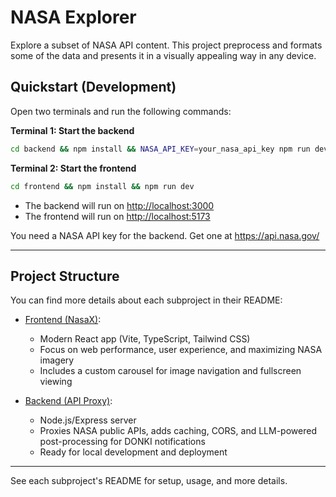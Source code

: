 # NASA Explorer
Explore a subset of NASA API content. 
This project preprocess and formats some of the data and presents it in a visually appealing way in any device. 

## Quickstart (Development)

Open two terminals and run the following commands:

**Terminal 1: Start the backend**
```bash
cd backend && npm install && NASA_API_KEY=your_nasa_api_key npm run dev
```

**Terminal 2: Start the frontend**
```bash
cd frontend && npm install && npm run dev
```

- The backend will run on [http://localhost:3000](http://localhost:3000)
- The frontend will run on [http://localhost:5173](http://localhost:5173)

You need a NASA API key for the backend. Get one at https://api.nasa.gov/

---

## Project Structure
You can find more details about each subproject in their README:

- [Frontend (NasaX)](frontend/README.md):
  - Modern React app (Vite, TypeScript, Tailwind CSS)
  - Focus on web performance, user experience, and maximizing NASA imagery
  - Includes a custom carousel for image navigation and fullscreen viewing

- [Backend (API Proxy)](backend/README.md):
  - Node.js/Express server
  - Proxies NASA public APIs, adds caching, CORS, and LLM-powered post-processing for DONKI notifications
  - Ready for local development and deployment

---

See each subproject's README for setup, usage, and more details.
